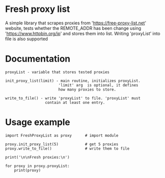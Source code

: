 # Fresh proxy list
A simple library that scrapes proxies from 'https://free-proxy-list.net' website, tests
whether the REMOTE_ADDR has been change using 'https://www.httpbin.org/ip' and stores
them into list. Writing 'proxyList' into file is also supported

# Documentation
    proxyList - variable that stores tested proxies
    
    init_proxy_list(limit) - main routine, initializes proxyList.
                            'limit' arg  is optional, it defines
                            how many proxies to store.
    
    write_to_file() - write 'proxyList' to file. 'proxyList' must
                      contain at least one entry.

# Usage example

    import FreshProxyList as proxy      # import module

    proxy.init_proxy_list(5)            # get 5 proxies
    proxy.write_to_file()               # write them to file

    print('\n\nFresh proxies:\n')

    for proxy in proxy.proxyList:
        print(proxy)
